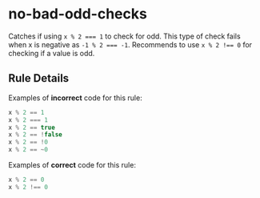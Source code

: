 # no-bad-odd-checks

Catches if using `x % 2 === 1` to check for odd. This type of check fails when x is negative as `-1 % 2 === -1`. Recommends to use `x % 2 !== 0` for checking if a value is odd.

## Rule Details

Examples of **incorrect** code for this rule:

```js
x % 2 == 1
x % 2 === 1
x % 2 == true
x % 2 == !false
x % 2 == !0
x % 2 == ~0
```

Examples of **correct** code for this rule:

```js
x % 2 == 0
x % 2 !== 0
```
